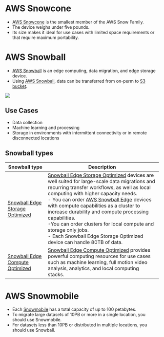 # AWS Snowcone
- [AWS Snowcone](https://aws.amazon.com/snowcone/) is the smallest member of the AWS Snow Family.
- The device weighs under five pounds.
- Its size makes it ideal for use cases with limited space requirements or that require maximum portability.

# AWS Snowball
- [AWS Snowball](https://aws.amazon.com/snowball/) is an edge computing, data migration, and edge storage device. 
- Using [AWS Snowball](https://aws.amazon.com/snowball/), data can be transferred from on-perm to [S3 bucket](../3_ObjectStorageTypes/AmazonS3/Readme.md).

![](https://d1.awsstatic.com/hiw_snowball%402x%20(3).afde317ee4d3d8abe9a7ecc4fe52fefb9f454683.png)

## Use Cases
- Data collection
- Machine learning and processing
- Storage in environments with intermittent connectivity or in remote disconnected locations

## Snowball types

| Snowball type                                                               | Description                                                                                                                                                                                                                                                                                                                                                                                                                                                                                                                                                                  |
|-----------------------------------------------------------------------------|------------------------------------------------------------------------------------------------------------------------------------------------------------------------------------------------------------------------------------------------------------------------------------------------------------------------------------------------------------------------------------------------------------------------------------------------------------------------------------------------------------------------------------------------------------------------------|
| [Snowball Edge Storage Optimized](https://aws.amazon.com/snowball/features/) | [Snowball Edge Storage Optimized](https://aws.amazon.com/snowball/features/) devices are well suited for large-scale data migrations and recurring transfer workflows, as well as local computing with higher capacity needs.<br/>- You can order [AWS Snowball Edge](https://aws.amazon.com/snowball/features/) devices with compute capabilities as a cluster to increase durability and compute  processing capabilities.<br/>-You can order clusters for local compute and storage only jobs.<br/>- Each Snowball Edge Storage Optimized device can handle 80TB of data. |
| [Snowball Edge Compute Optimized](https://aws.amazon.com/snowball/features/) | [Snowball Edge Compute Optimized](https://aws.amazon.com/snowball/features/) provides powerful computing resources for use cases such as machine learning, full motion video analysis, analytics, and local computing stacks.                                                                                                                                                                                                                                                                                                                                                |

# AWS Snowmobile
- Each [Snowmobile](https://aws.amazon.com/snowmobile) has a total capacity of up to 100 petabytes. 
- To migrate large datasets of 10PB or more in a single location, you should use Snowmobile. 
- For datasets less than 10PB or distributed in multiple locations, you should use Snowball. 